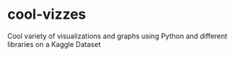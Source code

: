 # cool-vizzes
Cool variety of visualizations and graphs using Python and different libraries on a Kaggle Dataset

